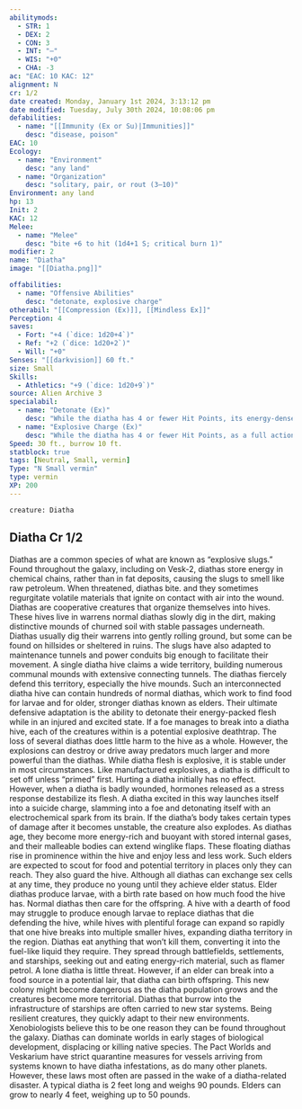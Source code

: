 ```yaml
---
abilitymods:
  - STR: 1
  - DEX: 2
  - CON: 3
  - INT: "—"
  - WIS: "+0"
  - CHA: -3 
ac: "EAC: 10 KAC: 12" 
alignment: N
cr: 1/2
date created: Monday, January 1st 2024, 3:13:12 pm
date modified: Tuesday, July 30th 2024, 10:08:06 pm
defabilities:
  - name: "[[Immunity (Ex or Su)|Immunities]]"
    desc: "disease, poison"
EAC: 10
Ecology:
  - name: "Environment"
    desc: "any land"
  - name: "Organization"
    desc: "solitary, pair, or rout (3–10)"
Environment: any land
hp: 13
Init: 2
KAC: 12
Melee:
  - name: "Melee"
    desc: "bite +6 to hit (1d4+1 S; critical burn 1)"
modifier: 2
name: "Diatha"
image: "[[Diatha.png]]"

offabilities:
  - name: "Offensive Abilities"
    desc: "detonate, explosive charge"
otherabil: "[[Compression (Ex)]], [[Mindless Ex]]"
Perception: 4
saves:
  - Fort: "+4 (`dice: 1d20+4`)"
  - Ref: "+2 (`dice: 1d20+2`)"
  - Will: "+0" 
Senses: "[[darkvision]] 60 ft."
size: Small
Skills:
  - Athletics: "+9 (`dice: 1d20+9`)" 
source: Alien Archive 3 
specialabil:
  - name: "Detonate (Ex)"
    desc: "While the diatha has 4 or fewer Hit Points, its energy-dense flesh becomes unstable. If, while in this state, the diatha takes acid, electricity, fire, piercing, slashing, or sonic damage, or uses its explosive charge ability, it dies, exploding in a 10-foot-radius burst, dealing 1d6 fire damage (Reflex DC 9 half)."
  - name: "Explosive Charge (Ex)"
    desc: "While the diatha has 4 or fewer Hit Points, as a full action, the creature can move up to double its speed and make a bite attack. Its detonate ability then triggers."
Speed: 30 ft., burrow 10 ft. 
statblock: true
tags: [Neutral, Small, vermin]
Type: "N Small vermin"
type: vermin
XP: 200 
---
```


```statblock
creature: Diatha
```

## Diatha Cr 1/2

Diathas are a common species of what are known as “explosive slugs.” Found throughout the galaxy, including on Vesk-2, diathas store energy in chemical chains, rather than in fat deposits, causing the slugs to smell like raw petroleum. When threatened, diathas bite. and they sometimes regurgitate volatile materials that ignite on contact with air into the wound. Diathas are cooperative creatures that organize themselves into hives. These hives live in warrens normal diathas slowly dig in the dirt, making distinctive mounds of churned soil with stable passages underneath. Diathas usually dig their warrens into gently rolling ground, but some can be found on hillsides or sheltered in ruins. The slugs have also adapted to maintenance tunnels and power conduits big enough to facilitate their movement. A single diatha hive claims a wide territory, building numerous communal mounds with extensive connecting tunnels. The diathas fiercely defend this territory, especially the hive mounds.
Such an interconnected diatha hive can contain hundreds of normal diathas, which work to find food for larvae and for older, stronger diathas known as elders. Their ultimate defensive adaptation is the ability to detonate their energy-packed flesh while in an injured and excited state. If a foe manages to break into a diatha hive, each of the creatures within is a potential explosive deathtrap. The loss of several diathas does little harm to the hive as a whole. However, the explosions can destroy or drive away predators much larger and more powerful than the diathas.
While diatha flesh is explosive, it is stable under in most circumstances. Like manufactured explosives, a diatha is difficult to set off unless “primed” first. Hurting a diatha initially has no effect. However, when a diatha is badly wounded, hormones released as a stress response destabilize its flesh. A diatha excited in this way launches itself into a suicide charge, slamming into a foe and detonating itself with an electrochemical spark from its brain. If the diatha’s body takes certain types of damage after it becomes unstable, the creature also explodes.
As diathas age, they become more energy-rich and buoyant with stored internal gases, and their malleable bodies can extend winglike flaps. These floating diathas rise in prominence within the hive and enjoy less and less work. Such elders are expected to scout for food and potential territory in places only they can reach. They also guard the hive.
Although all diathas can exchange sex cells at any time, they produce no young until they achieve elder status. Elder diathas produce larvae, with a birth rate based on how much food the hive has. Normal diathas then care for the offspring. A hive with a dearth of food may struggle to produce enough larvae to replace diathas that die defending the hive, while hives with plentiful forage can expand so rapidly that one hive breaks into multiple smaller hives, expanding diatha territory in the region.
Diathas eat anything that won’t kill them, converting it into the fuel-like liquid they require. They spread through battlefields, settlements, and starships, seeking out and eating energy-rich material, such as flamer petrol. A lone diatha is little threat. However, if an elder can break into a food source in a potential lair, that diatha can birth offspring. This new colony might become dangerous as the diatha population grows and the creatures become more territorial.
Diathas that burrow into the infrastructure of starships are often carried to new star systems. Being resilient creatures, they quickly adapt to their new environments. Xenobiologists believe this to be one reason they can be found throughout the galaxy. Diathas can dominate worlds in early stages of biological development, displacing or killing native species. The Pact Worlds and Veskarium have strict quarantine measures for vessels arriving from systems known to have diatha infestations, as do many other planets. However, these laws most often are passed in the wake of a diatha-related disaster. A typical diatha is 2 feet long and weighs 90 pounds. Elders can grow to nearly 4 feet, weighing up to 50 pounds.
